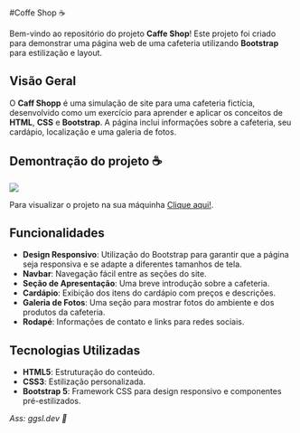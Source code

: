 #Coffe Shop ☕

Bem-vindo ao repositório do projeto **Caffe Shop**! Este projeto foi criado para demonstrar uma página web de uma cafeteria utilizando **Bootstrap** para estilização e layout.

## Visão Geral

O **Caff Shopp** é uma simulação de site para uma cafeteria fictícia, desenvolvido como um exercício para aprender e aplicar os conceitos de **HTML**, **CSS** e **Bootstrap**. A página inclui informações sobre a cafeteria, seu cardápio, localização e uma galeria de fotos.

## Demontração do projeto ☕
<img src="./assets/images/final-project-capture-desktop.png">

Para visualizar o projeto na sua máquinha [Clique aqui!]().

## Funcionalidades

- **Design Responsivo**: Utilização do Bootstrap para garantir que a página seja responsiva e se adapte a diferentes tamanhos de tela.
- **Navbar**: Navegação fácil entre as seções do site.
- **Seção de Apresentação**: Uma breve introdução sobre a cafeteria.
- **Cardápio**: Exibição dos itens do cardápio com preços e descrições.
- **Galeria de Fotos**: Uma seção para mostrar fotos do ambiente e dos produtos da cafeteria.
- **Rodapé**: Informações de contato e links para redes sociais.

## Tecnologias Utilizadas

- **HTML5**: Estruturação do conteúdo.
- **CSS3**: Estilização personalizada.
- **Bootstrap 5**: Framework CSS para design responsivo e componentes pré-estilizados.

_Ass: ggsl.dev 🦅_


